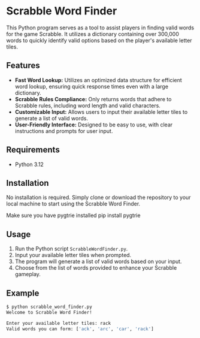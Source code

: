 # Scrabble Word Finder

This Python program serves as a tool to assist players in finding valid words for the game Scrabble. It utilizes a dictionary containing over 300,000 words to quickly identify valid options based on the player's available letter tiles.

## Features

- **Fast Word Lookup:** Utilizes an optimized data structure for efficient word lookup, ensuring quick response times even with a large dictionary.
- **Scrabble Rules Compliance:** Only returns words that adhere to Scrabble rules, including word length and valid characters.
- **Customizable Input:** Allows users to input their available letter tiles to generate a list of valid words.
- **User-Friendly Interface:** Designed to be easy to use, with clear instructions and prompts for user input.

## Requirements

- Python 3.12

## Installation

No installation is required. Simply clone or download the repository to your local machine to start using the Scrabble Word Finder.

Make sure you have pygtrie installed
pip install pygtrie

## Usage

1. Run the Python script `ScrabbleWordFinder.py`.
2. Input your available letter tiles when prompted.
3. The program will generate a list of valid words based on your input.
4. Choose from the list of words provided to enhance your Scrabble gameplay.

## Example

```bash
$ python scrabble_word_finder.py
Welcome to Scrabble Word Finder!

Enter your available letter tiles: rack
Valid words you can form: ['ack', 'arc', 'car', 'rack']


